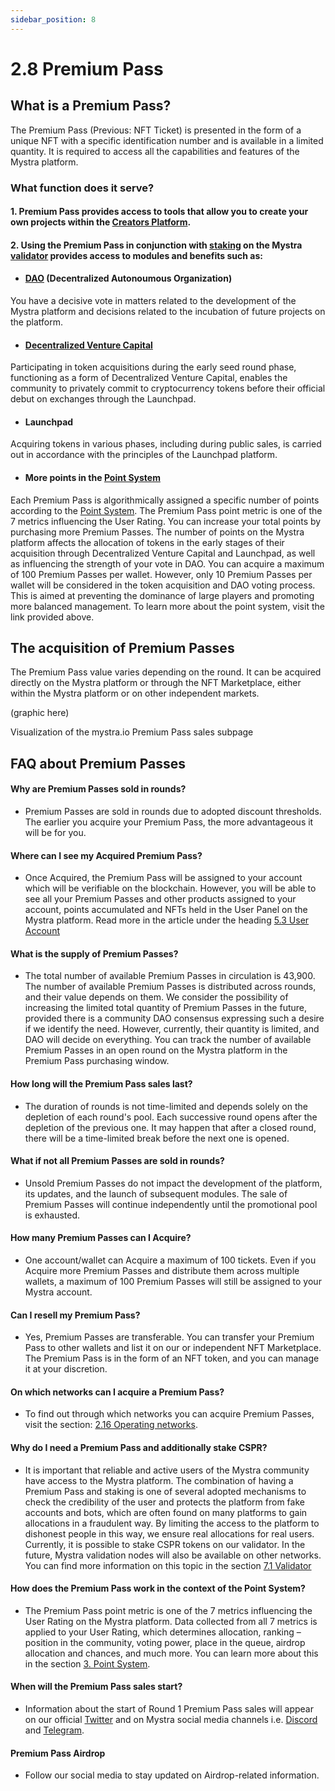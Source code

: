```yaml
---
sidebar_position: 8
---
```


# 2.8 Premium Pass

## What is a Premium Pass?

The Premium Pass (Previous: NFT Ticket) is presented in the form of a unique NFT with a specific identification number and is available in a limited quantity. It is required to access all the capabilities and features of the Mystra platform.

### What function does it serve?

#### 1. Premium Pass provides access to tools that allow you to create your own projects within the <a href="https://docs.mystra.io/docs/PRODUCTS%20AND%20SERVICES/2.1%20Creators%20platform">Creators Platform</a>.


#### 2. Using the Premium Pass in conjunction with <a href="https://docs.mystra.io/docs/PRODUCTS%20AND%20SERVICES/2.9-staking">staking</a> on the Mystra <a href="https://docs.mystra.io/docs/validator/7.1-Validator-features">validator</a> provides access to modules and benefits such as:

- #### <a href="https://docs.mystra.io/docs/PRODUCTS%20AND%20SERVICES/2.2%20DAO">DAO</a> (Decentralized Autonoumous Organization)

You have a decisive vote in matters related to the development of the Mystra platform and decisions related to the incubation of future projects on the platform.

- #### <a href="https://docs.mystra.io/docs/PRODUCTS%20AND%20SERVICES/2.3%20Venture%20Capital">Decentralized Venture Capital</a>
Participating in token acquisitions during the early seed round phase, functioning as a form of Decentralized Venture Capital, enables the community to privately commit to cryptocurrency tokens before their official debut on exchanges through the Launchpad.

- #### Launchpad
Acquiring tokens in various phases, including during public sales, is carried out in accordance with the principles of the Launchpad platform.

- #### More points in the <a href="https://docs.mystra.io/docs/point-system/3.1-Description">Point System</a>
Each Premium Pass is algorithmically assigned a specific number of points according to the <a href="https://docs.mystra.io/docs/point-system/3.1-Description">Point System</a>. The Premium Pass point metric is one of the 7 metrics influencing the User Rating. You can increase your total points by purchasing more Premium Passes. The number of points on the Mystra platform affects the allocation of tokens in the early stages of their acquisition through Decentralized Venture Capital and Launchpad, as well as influencing the strength of your vote in DAO. You can acquire a maximum of 100 Premium Passes per wallet. However, only 10 Premium Passes per wallet will be considered in the token acquisition and DAO voting process. This is aimed at preventing the dominance of large players and promoting more balanced management. To learn more about the point system, visit the link provided above.


## The acquisition of Premium Passes

The Premium Pass value varies depending on the round. It can be acquired directly on the Mystra platform or through the NFT Marketplace, either within the Mystra platform or on other independent markets.

(graphic here)

Visualization of the mystra.io Premium Pass sales subpage

## FAQ about Premium Passes


#### Why are Premium Passes sold in rounds?

- Premium Passes are sold in rounds due to adopted discount thresholds. The earlier you acquire your Premium Pass, the more advantageous it will be for you.

#### Where can I see my Acquired Premium Pass?

- Once Acquired, the Premium Pass will be assigned to your account which will be verifiable on the blockchain. However, you will be able to see all your Premium Passes and other products assigned to your account, points accumulated and NFTs held in the User Panel on the Mystra platform. Read more in the article under the heading <a href="https://docs.mystra.io/docs/PLATFORM/5.3-User-account">5.3 User Account</a>

#### What is the supply of Premium Passes?

- The total number of available Premium Passes in circulation is 43,900. The number of available Premium Passes is distributed across rounds, and their value depends on them. We consider the possibility of increasing the limited total quantity of Premium Passes in the future, provided there is a community DAO consensus expressing such a desire if we identify the need. However, currently, their quantity is limited, and DAO will decide on everything. You can track the number of available Premium Passes in an open round on the Mystra platform in the Premium Pass purchasing window.

#### How long will the Premium Pass sales last?

- The duration of rounds is not time-limited and depends solely on the depletion of each round's pool. Each successive round opens after the depletion of the previous one. It may happen that after a closed round, there will be a time-limited break before the next one is opened.


#### What if not all Premium Passes are sold in rounds?

- Unsold Premium Passes do not impact the development of the platform, its updates, and the launch of subsequent modules. The sale of Premium Passes will continue independently until the promotional pool is exhausted.

#### How many Premium Passes can I Acquire?

- One account/wallet can Acquire a maximum of 100 tickets. Even if you Acquire more Premium Passes and distribute them across multiple wallets, a maximum of 100 Premium Passes will still be assigned to your Mystra account.

#### Can I resell my Premium Pass?

- Yes, Premium Passes are transferable. You can transfer your Premium Pass to other wallets and list it on our or independent NFT Marketplace. The Premium Pass is in the form of an NFT token, and you can manage it at your discretion.

#### On which networks can I acquire a Premium Pass?

- To find out through which networks you can acquire Premium Passes, visit the section: <a href="https://docs.mystra.io/docs/PRODUCTS%20AND%20SERVICES/2.11-networks-and-payments">2.16 Operating networks</a>.

#### Why do I need a Premium Pass and additionally stake CSPR?

- It is important that reliable and active users of the Mystra community have access to the Mystra platform. The combination of having a Premium Pass and staking is one of several adopted mechanisms to check the credibility of the user and protects the platform from fake accounts and bots, which are often found on many platforms to gain allocations in a fraudulent way. By limiting the access to the platform to dishonest people in this way, we ensure real allocations for real users. Currently, it is possible to stake CSPR tokens on our validator. In the future, Mystra validation nodes will also be available on other networks. You can find more information on this topic in the section <a href="https://docs.mystra.io/docs/validator/7.1-Validator-features">7.1 Validator</a>

#### How does the Premium Pass work in the context of the Point System?

- The Premium Pass point metric is one of the 7 metrics influencing the User Rating on the Mystra platform. Data collected from all 7 metrics is applied to your User Rating, which determines allocation, ranking – position in the community, voting power, place in the queue, airdrop allocation and chances, and much more. You can learn more about this in the section <a href="https://docs.mystra.io/docs/point-system/3.1-Description">3. Point System</a>. 


#### When will the Premium Pass sales start?

- Information about the start of Round 1 Premium Pass sales will appear on our official <a href="https://twitter.com/mystraofficial">Twitter</a> and on Mystra social media channels i.e. <a href="https://discord.gg/sZQVdRCyqx">Discord</a> and <a href="https://t.me/mystraofficial">Telegram</a>.


#### Premium Pass Airdrop

- Follow our social media to stay updated on Airdrop-related information.
